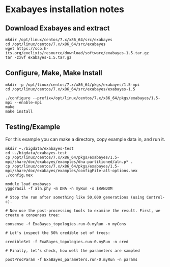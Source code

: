 # Exabayes installation notes

## Download Exabayes and extract

```
mkdir /opt/linux/centos/7.x/x86_64/src/exabayes
cd /opt/linux/centos/7.x/x86_64/src/exabayes
wget https://sco.h-its.org/exelixis/resource/download/software/exabayes-1.5.tar.gz
tar -zxvf exabayes-1.5.tar.gz
```

## Configure, Make, Make Install

```
mkdir -p /opt/linux/centos/7.x/x86_64/pkgs/exabayes/1.5-mpi
cd /opt/linux/centos/7.x/x86_64/src/exabayes/exabayes-1.5

./configure --prefix=/opt/linux/centos/7.x/x86_64/pkgs/exabayes/1.5-mpi --enable-mpi
make
make install
```

## Testing/Example

For this example you can make a directory, copy example data in, and run it.

```
mkdir ~./bigdata/exabayes-test
cd ~./bigdata/exabayes-test
cp /opt/linux/centos/7.x/x86_64/pkgs/exabayes/1.5-mpi/share/doc/exabayes/examples/dna-partitioned/aln.p* .
cp /opt/linux/centos/7.x/x86_64/pkgs/exabayes/1.5-mpi/share/doc/exabayes/examples/configFile-all-options.nex ./config.nex

module load exabayes
yggdrasil -f aln.phy -m DNA -n myRun -s $RANDOM

# Stop the run after something like 50,000 generations (using Control-c).

# Now use the post-processing tools to examine the result. First, we create a consensus tree:

consense -f ExaBayes_topologies.run-0.myRun -n myCons

# Let's inspect the 50% credible set of trees:

credibleSet -f ExaBayes_topologies.run-0.myRun -n cred

# Finally, let's check, how well the parameters are sampled

postProcParam -f ExaBayes_parameters.run-0.myRun -n params
```
